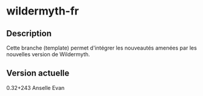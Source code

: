 # wildermyth-fr

## Description
Cette branche (template) permet d'intégrer les nouveautés amenées par les nouvelles version de Wildermyth.

## Version actuelle
0.32+243 Anselle Evan
